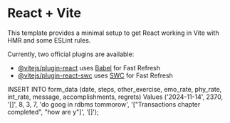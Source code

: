 # React + Vite

This template provides a minimal setup to get React working in Vite with HMR and some ESLint rules.

Currently, two official plugins are available:

- [@vitejs/plugin-react](https://github.com/vitejs/vite-plugin-react/blob/main/packages/plugin-react/README.md) uses [Babel](https://babeljs.io/) for Fast Refresh
- [@vitejs/plugin-react-swc](https://github.com/vitejs/vite-plugin-react-swc) uses [SWC](https://swc.rs/) for Fast Refresh


INSERT INTO form_data (date, steps, other_exercise, emo_rate, phy_rate, int_rate, message, accomplishments, regrets) Values
('2024-11-14', 2370, '[]', 8, 3, 7, 'do goog in rdbms tommorow', '["Transactions chapter completed", "how are y"]', '[]');
